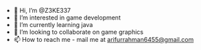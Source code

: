 - 👋 Hi, I’m @Z3KE337
- 👀 I’m interested in game development
- 🌱 I’m currently learning java
- 💞️ I’m looking to collaborate on game graphics
- 📫 How to reach me - mail me at arifurrahman6455@gmail.com

<!---
Z3KE337/Z3KE337 is a ✨ special ✨ repository because its `README.md` (this file) appears on your GitHub profile.
You can click the Preview link to take a look at your changes.
--->
